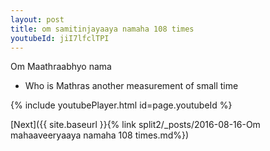 ```yaml
---
layout: post
title: om samitinjayaaya namaha 108 times
youtubeId: jiI7lfclTPI
---
```

 
 
Om Maathraabhyo nama 
 
 -  Who is Mathras  another measurement of small time 
 
  
 
  
 
 
 
 
 
 


{% include youtubePlayer.html id=page.youtubeId %}
 
[Next]({{ site.baseurl }}{% link  split2/_posts/2016-08-16-Om mahaaveeryaaya namaha 108 times.md%})
 
